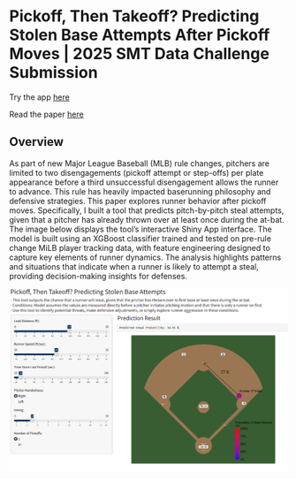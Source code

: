 # Pickoff, Then Takeoff? Predicting Stolen Base Attempts After Pickoff Moves | 2025 SMT Data Challenge Submission

Try the app [here](https://pickoffthentakeoff.shinyapps.io/pickoff-then-takeoff/)

Read the paper [here](https://github.com/jayirby2/Pickoff-then-Takeoff/blob/main/Project%20Paper.pdf)

## Overview
As part of new Major League Baseball (MLB) rule changes, pitchers are limited to two disengagements (pickoff attempt or step-offs) per plate appearance before a third unsuccessful disengagement allows the runner to advance. This rule has heavily impacted baserunning philosophy and defensive strategies. This paper explores runner behavior after pickoff moves. Specifically, I built a tool that predicts pitch-by-pitch steal attempts, given that a pitcher has already thrown over at least once during the at-bat. The image below displays the tool’s interactive Shiny App interface. The model is built using an XGBoost classifier trained and tested on pre-rule change MiLB player tracking data, with feature engineering designed to capture key elements of runner dynamics. The analysis highlights patterns and situations that indicate when a runner is likely to attempt a steal, providing decision-making insights for defenses. 

![image](https://github.com/jayirby2/Pickoff-then-Takeoff/blob/main/app_screen.png)

